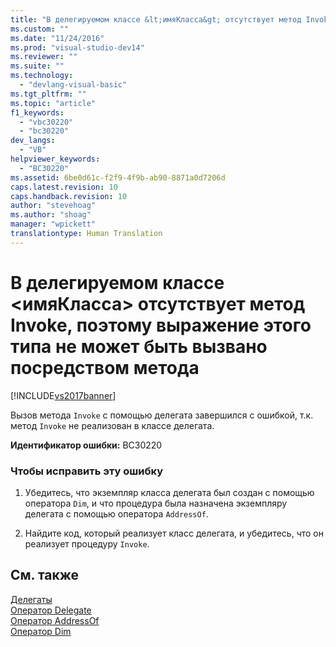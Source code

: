 ```yaml
---
title: "В делегируемом классе &lt;имяКласса&gt; отсутствует метод Invoke, поэтому выражение этого типа не может быть вызвано посредством метода | Microsoft Docs"
ms.custom: ""
ms.date: "11/24/2016"
ms.prod: "visual-studio-dev14"
ms.reviewer: ""
ms.suite: ""
ms.technology: 
  - "devlang-visual-basic"
ms.tgt_pltfrm: ""
ms.topic: "article"
f1_keywords: 
  - "vbc30220"
  - "bc30220"
dev_langs: 
  - "VB"
helpviewer_keywords: 
  - "BC30220"
ms.assetid: 6be0d61c-f2f9-4f9b-ab90-8871a0d7206d
caps.latest.revision: 10
caps.handback.revision: 10
author: "stevehoag"
ms.author: "shoag"
manager: "wpickett"
translationtype: Human Translation
---
```

# В делегируемом классе &lt;имяКласса&gt; отсутствует метод Invoke, поэтому выражение этого типа не может быть вызвано посредством метода
[!INCLUDE[vs2017banner](../../../csharp/includes/vs2017banner.md)]

Вызов метода `Invoke` с помощью делегата завершился с ошибкой, т.к. метод `Invoke` не реализован в классе делегата.  
  
 **Идентификатор ошибки:** BC30220  
  
### Чтобы исправить эту ошибку  
  
1.  Убедитесь, что экземпляр класса делегата был создан с помощью оператора `Dim`, и что процедура была назначена экземпляру делегата с помощью оператора `AddressOf`.  
  
2.  Найдите код, который реализует класс делегата, и убедитесь, что он реализует процедуру `Invoke`.  
  
## См. также  
 [Делегаты](../../../visual-basic/programming-guide/language-features/delegates/delegates.md)   
 [Оператор Delegate](../../../visual-basic/language-reference/statements/delegate-statement.md)   
 [Оператор AddressOf](../../../visual-basic/language-reference/operators/addressof-operator.md)   
 [Оператор Dim](../../../visual-basic/language-reference/statements/dim-statement.md)